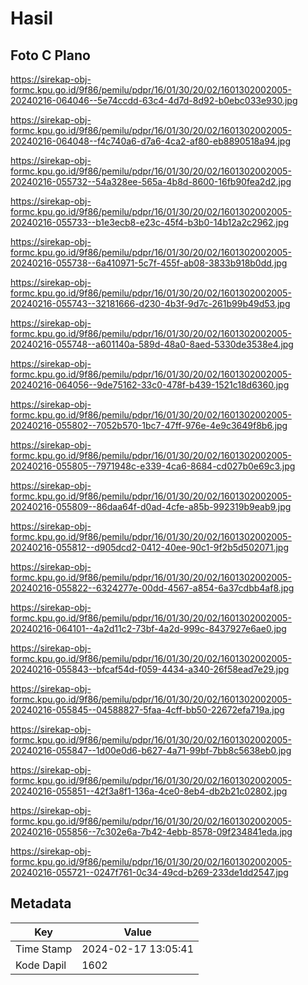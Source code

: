 # Hasil

## Foto C Plano

https://sirekap-obj-formc.kpu.go.id/9f86/pemilu/pdpr/16/01/30/20/02/1601302002005-20240216-064046--5e74ccdd-63c4-4d7d-8d92-b0ebc033e930.jpg

https://sirekap-obj-formc.kpu.go.id/9f86/pemilu/pdpr/16/01/30/20/02/1601302002005-20240216-064048--f4c740a6-d7a6-4ca2-af80-eb8890518a94.jpg

https://sirekap-obj-formc.kpu.go.id/9f86/pemilu/pdpr/16/01/30/20/02/1601302002005-20240216-055732--54a328ee-565a-4b8d-8600-16fb90fea2d2.jpg

https://sirekap-obj-formc.kpu.go.id/9f86/pemilu/pdpr/16/01/30/20/02/1601302002005-20240216-055733--b1e3ecb8-e23c-45f4-b3b0-14b12a2c2962.jpg

https://sirekap-obj-formc.kpu.go.id/9f86/pemilu/pdpr/16/01/30/20/02/1601302002005-20240216-055738--6a410971-5c7f-455f-ab08-3833b918b0dd.jpg

https://sirekap-obj-formc.kpu.go.id/9f86/pemilu/pdpr/16/01/30/20/02/1601302002005-20240216-055743--32181666-d230-4b3f-9d7c-261b99b49d53.jpg

https://sirekap-obj-formc.kpu.go.id/9f86/pemilu/pdpr/16/01/30/20/02/1601302002005-20240216-055748--a601140a-589d-48a0-8aed-5330de3538e4.jpg

https://sirekap-obj-formc.kpu.go.id/9f86/pemilu/pdpr/16/01/30/20/02/1601302002005-20240216-064056--9de75162-33c0-478f-b439-1521c18d6360.jpg

https://sirekap-obj-formc.kpu.go.id/9f86/pemilu/pdpr/16/01/30/20/02/1601302002005-20240216-055802--7052b570-1bc7-47ff-976e-4e9c3649f8b6.jpg

https://sirekap-obj-formc.kpu.go.id/9f86/pemilu/pdpr/16/01/30/20/02/1601302002005-20240216-055805--7971948c-e339-4ca6-8684-cd027b0e69c3.jpg

https://sirekap-obj-formc.kpu.go.id/9f86/pemilu/pdpr/16/01/30/20/02/1601302002005-20240216-055809--86daa64f-d0ad-4cfe-a85b-992319b9eab9.jpg

https://sirekap-obj-formc.kpu.go.id/9f86/pemilu/pdpr/16/01/30/20/02/1601302002005-20240216-055812--d905dcd2-0412-40ee-90c1-9f2b5d502071.jpg

https://sirekap-obj-formc.kpu.go.id/9f86/pemilu/pdpr/16/01/30/20/02/1601302002005-20240216-055822--6324277e-00dd-4567-a854-6a37cdbb4af8.jpg

https://sirekap-obj-formc.kpu.go.id/9f86/pemilu/pdpr/16/01/30/20/02/1601302002005-20240216-064101--4a2d11c2-73bf-4a2d-999c-8437927e6ae0.jpg

https://sirekap-obj-formc.kpu.go.id/9f86/pemilu/pdpr/16/01/30/20/02/1601302002005-20240216-055843--bfcaf54d-f059-4434-a340-26f58ead7e29.jpg

https://sirekap-obj-formc.kpu.go.id/9f86/pemilu/pdpr/16/01/30/20/02/1601302002005-20240216-055845--04588827-5faa-4cff-bb50-22672efa719a.jpg

https://sirekap-obj-formc.kpu.go.id/9f86/pemilu/pdpr/16/01/30/20/02/1601302002005-20240216-055847--1d00e0d6-b627-4a71-99bf-7bb8c5638eb0.jpg

https://sirekap-obj-formc.kpu.go.id/9f86/pemilu/pdpr/16/01/30/20/02/1601302002005-20240216-055851--42f3a8f1-136a-4ce0-8eb4-db2b21c02802.jpg

https://sirekap-obj-formc.kpu.go.id/9f86/pemilu/pdpr/16/01/30/20/02/1601302002005-20240216-055856--7c302e6a-7b42-4ebb-8578-09f234841eda.jpg

https://sirekap-obj-formc.kpu.go.id/9f86/pemilu/pdpr/16/01/30/20/02/1601302002005-20240216-055721--0247f761-0c34-49cd-b269-233de1dd2547.jpg


## Metadata

| Key        | Value               |
| ---------- | ------------------- |
| Time Stamp | 2024-02-17 13:05:41 |
| Kode Dapil | 1602                |



